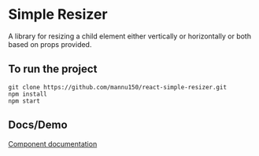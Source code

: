 # Simple Resizer

A library for resizing a child element either vertically or horizontally or both based on props provided.


## To run the project
```
git clone https://github.com/mannu150/react-simple-resizer.git
npm install
npm start
```


## Docs/Demo
[Component documentation](https://mannu150.github.io/react-simple-resizer/)
